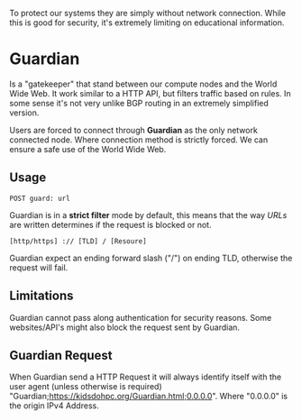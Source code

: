 To protect our systems they are simply without network connection.
While this is good for security, it's extremely limiting on educational information.

# Guardian
Is a "gatekeeper" that stand between our compute nodes and the World Wide Web. It work similar to a HTTP API, but filters traffic based on rules. In some sense it's not very unlike BGP routing in an extremely simplified version.

Users are forced to connect through **Guardian** as the only network connected node. Where connection method is strictly forced.
We can ensure a safe use of the World Wide Web.

## Usage
``` 
POST guard: url
```

Guardian is in a **strict filter** mode by default, this means that the way *URLs* are written determines if the request is blocked or not.

``` 
[http/https] :// [TLD] / [Resoure]
```
Guardian expect an ending forward slash ("/") on ending TLD, otherwise the request will fail.

## Limitations
Guardian cannot pass along authentication for security reasons. Some websites/API's might also block the request sent by Guardian.

## Guardian Request
When Guardian send a HTTP Request it will always identify itself with the user agent (unless otherwise is required) 
"Guardian;https://kidsdohpc.org/Guardian.html;0.0.0.0". Where "0.0.0.0" is the origin IPv4 Address.